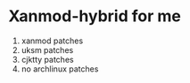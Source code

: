 # Xanmod-hybrid for me

1. xanmod patches
2. uksm patches
3. cjktty patches
4. no archlinux patches
